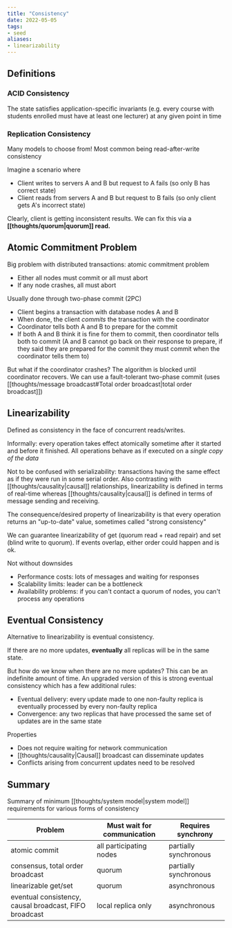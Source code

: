 ```yaml
---
title: "Consistency"
date: 2022-05-05
tags:
- seed
aliases:
- linearizability
---
```


## Definitions
### ACID Consistency
The state satisfies application-specific invariants (e.g. every course with students enrolled must have at least one lecturer) at any given point in time

### Replication Consistency
Many models to choose from! Most common being read-after-write consistency

Imagine a scenario where
- Client writes to servers A and B but request to A fails (so only B has correct state)
- Client reads from servers A and B but request to B fails (so only client gets A's incorrect state)

Clearly, client is getting inconsistent results. We can fix this via a **[[thoughts/quorum|quorum]] read.**

## Atomic Commitment Problem
Big problem with distributed transactions: atomic commitment problem
- Either all nodes must commit or all must abort
- If any node crashes, all must abort

Usually done through two-phase commit (2PC)
- Client begins a transaction with database nodes A and B
- When done, the client *commits* the transaction with the coordinator
- Coordinator tells both A and B to prepare for the commit
- If both A and B think it is fine for them to commit, then coordinator tells both to commit (A and B cannot go back on their response to prepare, if they said they are prepared for the commit they must commit when the coordinator tells them to)

But what if the coordinator crashes? The algorithm is blocked until coordinator recovers. We can use a fault-tolerant two-phase commit (uses [[thoughts/message broadcast#Total order broadcast|total order broadcast]])

## Linearizability
Defined as consistency in the face of concurrent reads/writes.

Informally: every operation takes effect atomically sometime after it started and before it finished. All operations behave as if executed on a *single copy of the data*

Not to be confused with serializability: transactions having the same effect as if they were run in some serial order. Also contrasting with [[thoughts/causality|causal]] relationships, linearizability is defined in terms of real-time whereas [[thoughts/causality|causal]] is defined in terms of message sending and receiving.

The consequence/desired property of linearizability is that every operation returns an "up-to-date" value, sometimes called "strong consistency"

We can guarantee linearizability of get (quorum read + read repair) and set (blind write to quorum). If events overlap, either order could happen and is ok.

Not without downsides
- Performance costs: lots of messages and waiting for responses
- Scalability limits: leader can be a bottleneck
- Availability problems: if you can't contact a quorum of nodes, you can't process any operations

## Eventual Consistency
Alternative to linearizability is eventual consistency.

If there are no more updates, **eventually** all replicas will be in the same state.

But how do we know when there are no more updates? This can be an indefinite amount of time. An upgraded version of this is strong eventual consistency which has a few additional rules:
- Eventual delivery: every update made to one non-faulty replica is eventually processed by every non-faulty replica
- Convergence: any two replicas that have processed the same set of updates are in the same state

Properties
- Does not require waiting for network communication
- [[thoughts/causality|Causal]] broadcast can disseminate updates
- Conflicts arising from concurrent updates need to be resolved

## Summary
Summary of minimum [[thoughts/system model|system model]] requirements for various forms of consistency

|Problem|Must wait for communication|Requires synchrony|
|--|--|--|
|atomic commit|all participating nodes|partially synchronous|
|consensus, total order broadcast|quorum|partially synchronous|
|linearizable get/set|quorum|asynchronous|
|eventual consistency, causal broadcast, FIFO broadcast|local replica only|asynchronous|
